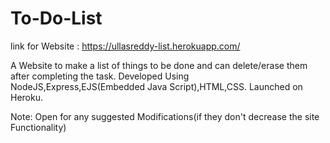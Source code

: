# To-Do-List

link for Website : https://ullasreddy-list.herokuapp.com/

 A Website to make a list of things to be done and can delete/erase them after completing the task.
 Developed Using NodeJS,Express,EJS(Embedded Java Script),HTML,CSS.
 Launched on Heroku.

 Note: Open for any suggested Modifications(if they don't decrease the site Functionality)

